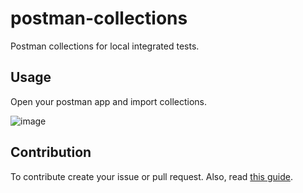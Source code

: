 # postman-collections
Postman collections for local integrated tests.

## Usage
Open your postman app and import collections.

![image](https://user-images.githubusercontent.com/32206555/222383970-2c5e1bb4-dbd8-4860-b977-95bc5d1104f7.png)

## Contribution
To contribute create your issue or pull request. Also, read [this guide](.github/CONTRIBUTING.md).
